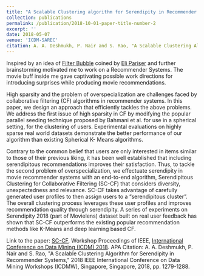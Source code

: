 ```yaml
---
title: "A Scalable Clustering algorithm for Serendipity in Recommender Systems"
collection: publications
permalink: /publication/2018-10-01-paper-title-number-2
excerpt: ''
date: 2018-05-07
venue: 'ICDM-SAREC'
citation: A. A. Deshmukh, P. Nair and S. Rao, "A Scalable Clustering Algorithm for Serendipity in Recommender Systems," 2018 IEEE International Conference on Data Mining Workshops (ICDMW), Singapore, Singapore, 2018, pp. 1279-1288. 
---
```


Inspired by an idea of [Filter Bubble](https://en.wikipedia.org/wiki/Filter_bubble) coined by [Eli Pariser](https://en.wikipedia.org/wiki/Eli_Pariser) and further brainstorming motivated me to work on a Recommender Systems. The movie buff inside me gave captivating possible work directions for introducing surprises while producing movie recommendations. 

High sparsity and the problem of overspecialization are challenges faced by collaborative filtering (CF) algorithms in recommender systems. In this paper, we design an approach that efficiently tackles the above problems. We address the first issue of high sparsity in CF by modifying the popular parallel seeding technique proposed by Bahmani et al. for use in a spherical setting, for the clustering of users. Experimental evaluations on highly sparse real world datasets demonstrate the better performance of our algorithm than existing Spherical K- Means algorithms. 

Contrary to the common belief that users are only interested in items similar to those of their previous liking, it has been well established that including serendipitous recommendations improves their satisfaction. Thus, to tackle the second problem of overspecialization, we effectuate serendipity in movie recommender systems with an end-to-end algorithm, Serendipitous Clustering for Collaborative Filtering (SC-CF) that considers diversity, unexpectedness and relevance. SC-CF takes advantage of carefully generated user profiles to then assign users to a “serendipitous cluster”. The overall clustering process leverages these user profiles and improves recommendation quality through serendipity. A series of experiments on Serendipity 2018 (part of Movielens) dataset built on real user feedback has shown that SC-CF outperforms the existing popular recommendation methods like K-Means and deep learning based CF.

Link to the paper: [SC-CF](https://ieeexplore.ieee.org/document/8637463), Workshop Proceedings of IEEE, [International Conference on Data Mining (ICDM) 2018](http://icdm2018.org/).
APA Citation: A. A. Deshmukh, P. Nair and S. Rao, "A Scalable Clustering Algorithm for Serendipity in Recommender Systems," 2018 IEEE International Conference on Data Mining Workshops (ICDMW), Singapore, Singapore, 2018, pp. 1279-1288. 


